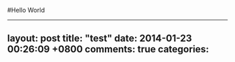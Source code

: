 #Hello World



---
layout: post
title: "test"
date: 2014-01-23 00:26:09 +0800
comments: true
categories: 
---

